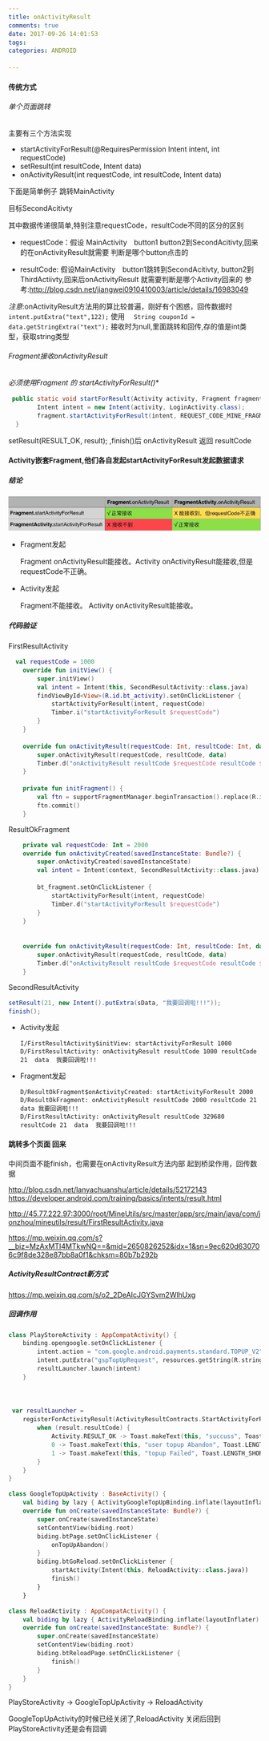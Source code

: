 ```yaml
---
title: onActivityResult
comments: true
date: 2017-09-26 14:01:53
tags:
categories: ANDROID

---
```


#### 传统方式

###### 单个页面跳转

 主要有三个方法实现
*  startActivityForResult(@RequiresPermission Intent intent, int requestCode)
*  setResult(int resultCode, Intent data)
*  onActivityResult(int requestCode, int resultCode, Intent data)

下面是简单例子
跳转MainActivity

目标SecondAcitivty


其中数据传递很简单,特别注意requestCode，resultCode不同的区分的区别

* requestCode：假设  MainActivity　button1 button2到SecondAcitivty,回来的在onActivityResult就需要
         判断是哪个button点击的

* resultCode: 假设MainActivity　button1跳转到SecondAcitivty,  button2到ThirdActiivty,回来后onActivityResult
         就需要判断是哪个Activity回来的
     参考:http://blog.csdn.net/jiangwei0910410003/article/details/16983049



*注意*:onActivityResult方法用的算比较普遍，刚好有个困惑，回传数据时`intent.putExtra("text",122);`  使用 `  String couponId = data.getStringExtra("text");` 接收时为null,里面跳转和回传,存的值是int类型，获取string类型

###### Fragment接收onActivityResult

*必须使用Fragment 的 startActivityForResult()**

```java
 public static void startForResult(Activity activity, Fragment fragment) {
        Intent intent = new Intent(activity, LoginActivity.class);
        fragment.startActivityForResult(intent, REQUEST_CODE_MINE_FRAGMENT);
  }

```

setResult(RESULT_OK, result); ,finish()后 onActivityResult 返回 resultCode 



#### Activity嵌套Fragment,他们各自发起startActivityForResult发起数据请求

##### 结论

 ![](onActivityResult/20161119124707067.jpg)

* Fragment发起

   Fragment onActivityResult能接收。Activity onActivityResult能接收,但是requestCode不正确。

* Activity发起

   Fragment不能接收。 Activity onActivityResult能接收。

##### 代码验证

FirstResultActivity

```kotlin
  val requestCode = 1000
    override fun initView() {
        super.initView()
        val intent = Intent(this, SecondResultActivity::class.java)
        findViewById<View>(R.id.bt_activity).setOnClickListener {
            startActivityForResult(intent, requestCode)
            Timber.i("startActivityForResult $requestCode")
        }
    }

    override fun onActivityResult(requestCode: Int, resultCode: Int, data: Intent?) {
        super.onActivityResult(requestCode, resultCode, data)
        Timber.d("onActivityResult resultCode $requestCode resultCode $resultCode  data  ${data?.getStringExtra(SecondResultActivity.sData)}")
    }

    private fun initFragment() {
        val ftn = supportFragmentManager.beginTransaction().replace(R.id.fl_content, newInstance("数据"))
        ftn.commit()
    }
```

ResultOkFragment

```kotlin
    private val requestCode: Int = 2000
    override fun onActivityCreated(savedInstanceState: Bundle?) {
        super.onActivityCreated(savedInstanceState)
        val intent = Intent(context, SecondResultActivity::class.java)

        bt_fragment.setOnClickListener {
            startActivityForResult(intent, requestCode)
            Timber.d("startActivityForResult $requestCode")
        }
    }


    override fun onActivityResult(requestCode: Int, resultCode: Int, data: Intent?) {
        super.onActivityResult(requestCode, resultCode, data)
        Timber.d("onActivityResult resultCode $requestCode resultCode $resultCode  data 			${data?.getStringExtra(SecondResultActivity.sData)}")
    }


```

SecondResultActivity

```java
setResult(21, new Intent().putExtra(sData, "我要回调啦!!!"));
finish();
```



* Activity发起

  ```
  I/FirstResultActivity$initView: startActivityForResult 1000
  D/FirstResultActivity: onActivityResult resultCode 1000 resultCode 21  data  我要回调啦!!!
  ```

* Fragment发起

  ```
  D/ResultOkFragment$onActivityCreated: startActivityForResult 2000
  D/ResultOkFragment: onActivityResult resultCode 2000 resultCode 21  data 我要回调啦!!!
  D/FirstResultActivity: onActivityResult resultCode 329680 resultCode 21  data  我要回调啦!!!
  ```

  

#### 跳转多个页面 回来

中间页面不能finish，也需要在onActivityResult方法内部 起到桥梁作用，回传数据

http://blog.csdn.net/lanyachuanshu/article/details/52172143
https://developer.android.com/training/basics/intents/result.html

http://45.77.222.97:3000/root/MineUtils/src/master/app/src/main/java/com/jonzhou/mineutils/result/FirstResultActivity.java

https://mp.weixin.qq.com/s?__biz=MzAxMTI4MTkwNQ==&mid=2650826252&idx=1&sn=9ec620d630706c9f8de328e87bb8a0f1&chksm=80b7b292b

#####   ActivityResultContract新方式

https://mp.weixin.qq.com/s/o2_2DeAIcJGYSvm2WlhUxg



##### 回调作用

```kotlin
class PlayStoreActivity : AppCompatActivity() {
	binding.opengoogle.setOnClickListener {
        intent.action = "com.google.android.payments.standard.TOPUP_V2"
        intent.putExtra("gspTopUpRequest", resources.getString(R.string.secret_key))
        resultLauncher.launch(intent)
    }



 var resultLauncher =
    registerForActivityResult(ActivityResultContracts.StartActivityForResult()) { result ->
        when (result.resultCode) {
            Activity.RESULT_OK -> Toast.makeText(this, "succuss", Toast.LENGTH_SHORT).show()
            0 -> Toast.makeText(this, "user topup Abandon", Toast.LENGTH_SHORT).show()
            1 -> Toast.makeText(this, "topup Failed", Toast.LENGTH_SHORT).show()
        }
    }
}
```



```kotlin
class GoogleTopUpActivity : BaseActivity() {
    val biding by lazy { ActivityGoogleTopUpBinding.inflate(layoutInflater) }
    override fun onCreate(savedInstanceState: Bundle?) {
        super.onCreate(savedInstanceState)
        setContentView(biding.root)
        biding.btPage.setOnClickListener {
            onTopUpAbandon()
        }
        biding.btGoReload.setOnClickListener {
            startActivity(Intent(this, ReloadActivity::class.java))
            finish()
        }
    }
```



```kotlin
class ReloadActivity : AppCompatActivity() {
    val biding by lazy { ActivityReloadBinding.inflate(layoutInflater) }
    override fun onCreate(savedInstanceState: Bundle?) {
        super.onCreate(savedInstanceState)
        setContentView(biding.root)
        biding.btReloadPage.setOnClickListener {
            finish()
        }
    }
}
```

PlayStoreActivity ->  GoogleTopUpActivity -> ReloadActivity

GoogleTopUpActivity的时候已经关闭了,ReloadActivity 关闭后回到PlayStoreActivity还是会有回调
